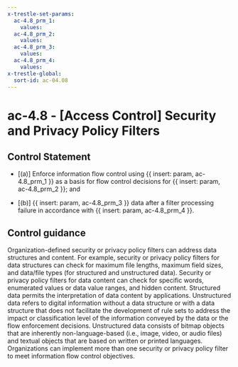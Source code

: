```yaml
---
x-trestle-set-params:
  ac-4.8_prm_1:
    values:
  ac-4.8_prm_2:
    values:
  ac-4.8_prm_3:
    values:
  ac-4.8_prm_4:
    values:
x-trestle-global:
  sort-id: ac-04.08
---
```


# ac-4.8 - \[Access Control\] Security and Privacy Policy Filters

## Control Statement

- \[(a)\] Enforce information flow control using {{ insert: param, ac-4.8_prm_1 }} as a basis for flow control decisions for {{ insert: param, ac-4.8_prm_2 }}; and

- \[(b)\] {{ insert: param, ac-4.8_prm_3 }} data after a filter processing failure in accordance with {{ insert: param, ac-4.8_prm_4 }}.

## Control guidance

Organization-defined security or privacy policy filters can address data structures and content. For example, security or privacy policy filters for data structures can check for maximum file lengths, maximum field sizes, and data/file types (for structured and unstructured data). Security or privacy policy filters for data content can check for specific words, enumerated values or data value ranges, and hidden content. Structured data permits the interpretation of data content by applications. Unstructured data refers to digital information without a data structure or with a data structure that does not facilitate the development of rule sets to address the impact or classification level of the information conveyed by the data or the flow enforcement decisions. Unstructured data consists of bitmap objects that are inherently non-language-based (i.e., image, video, or audio files) and textual objects that are based on written or printed languages. Organizations can implement more than one security or privacy policy filter to meet information flow control objectives.
